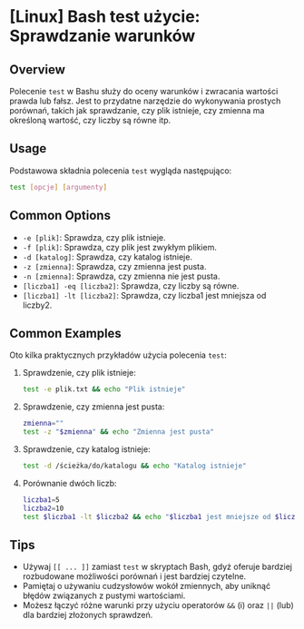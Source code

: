 # [Linux] Bash test użycie: Sprawdzanie warunków

## Overview
Polecenie `test` w Bashu służy do oceny warunków i zwracania wartości prawda lub fałsz. Jest to przydatne narzędzie do wykonywania prostych porównań, takich jak sprawdzanie, czy plik istnieje, czy zmienna ma określoną wartość, czy liczby są równe itp.

## Usage
Podstawowa składnia polecenia `test` wygląda następująco:

```bash
test [opcje] [argumenty]
```

## Common Options
- `-e [plik]`: Sprawdza, czy plik istnieje.
- `-f [plik]`: Sprawdza, czy plik jest zwykłym plikiem.
- `-d [katalog]`: Sprawdza, czy katalog istnieje.
- `-z [zmienna]`: Sprawdza, czy zmienna jest pusta.
- `-n [zmienna]`: Sprawdza, czy zmienna nie jest pusta.
- `[liczba1] -eq [liczba2]`: Sprawdza, czy liczby są równe.
- `[liczba1] -lt [liczba2]`: Sprawdza, czy liczba1 jest mniejsza od liczby2.

## Common Examples
Oto kilka praktycznych przykładów użycia polecenia `test`:

1. Sprawdzenie, czy plik istnieje:
   ```bash
   test -e plik.txt && echo "Plik istnieje"
   ```

2. Sprawdzenie, czy zmienna jest pusta:
   ```bash
   zmienna=""
   test -z "$zmienna" && echo "Zmienna jest pusta"
   ```

3. Sprawdzenie, czy katalog istnieje:
   ```bash
   test -d /ścieżka/do/katalogu && echo "Katalog istnieje"
   ```

4. Porównanie dwóch liczb:
   ```bash
   liczba1=5
   liczba2=10
   test $liczba1 -lt $liczba2 && echo "$liczba1 jest mniejsze od $liczba2"
   ```

## Tips
- Używaj `[[ ... ]]` zamiast `test` w skryptach Bash, gdyż oferuje bardziej rozbudowane możliwości porównań i jest bardziej czytelne.
- Pamiętaj o używaniu cudzysłowów wokół zmiennych, aby uniknąć błędów związanych z pustymi wartościami.
- Możesz łączyć różne warunki przy użyciu operatorów `&&` (i) oraz `||` (lub) dla bardziej złożonych sprawdzeń.